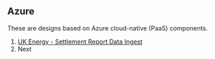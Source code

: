 ## Azure 
These are designs based on Azure cloud-native (PaaS) components.  

1. [UK Energy - Settlement Report Data Ingest](./BSC-Settlement-Data-Ingest.md)
2. Next
